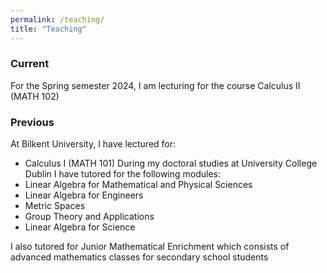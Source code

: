```yaml
---
permalink: /teaching/
title: "Teaching"
---
```

### Current
For the Spring semester 2024, I am lecturing for the course Calculus II (MATH 102)

### Previous
At Bilkent University, I have lectured for:
- Calculus I (MATH 101)
During my doctoral studies at University College Dublin I have tutored for the following modules:
- Linear Algebra for Mathematical and Physical Sciences
- Linear Algebra for Engineers
- Metric Spaces
- Group Theory and Applications
- Linear Algebra for Science

I also tutored for Junior Mathematical Enrichment which consists of advanced mathematics classes for secondary school students
